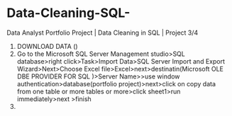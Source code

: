 # Data-Cleaning-SQL-
Data Analyst Portfolio Project | Data Cleaning in SQL | Project 3/4
1. DOWNLOAD DATA ()
2. Go to the Microsoft SQL Server Management studio>SQL database>right click>Task>Import Data>SQL Server Import and Export Wizard>Next>Choose Excel file>Excel>next>destinatin(Microsoft OLE DBE PROVIDER FOR SQL )>Server Name>>use window authentication>database(portfolio project)>next>click on copy data from one table or more tables or more>click sheet1>run immediately>next >finish
3. 
